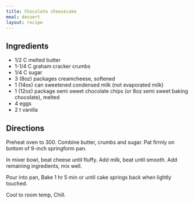 ```yaml
---
title: Chocolate cheesecake
meal: dessert
layout: recipe
---
```


## Ingredients
* 1/2 C melted butter
* 1-1/4 C graham cracker crumbs
* 1/4 C sugar
* 3 (8oz) packages creamcheese, softened
* 1 (14ox) can sweetened condensed milk (not evaporated milk)
* 1 (12oz) package semi sweet chocolate chips (or 8oz semi sweet baking chocolate), melted
* 4 eggs
* 2 t vanilla

## Directions
Preheat oven to 300. Combine butter, crumbs and sugar. Pat firmly on bottom of 9-inch springform pan.

In mixer bowl, beat cheese until fluffy. Add milk, beat until smooth. Add remaining ingredients, mix well.

Pour into pan, Bake 1 hr 5 min or until cake springs back when lightly touched.

Cool to room temp, Chill.
